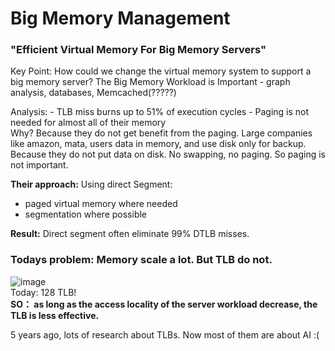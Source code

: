 # Big Memory Management
### "Efficient Virtual Memory For Big Memory Servers"  

Key Point: How could we change the virtual memory system to support a big memory server?
  The Big Memory Workload is Important
    - graph analysis, databases, Memcached(?????)
   
  Analysis:
    - TLB miss burns up to 51% of execution cycles
    - Paging is not needed for almost all of their memory  
Why? Because they do not get benefit from the paging. Large companies like amazon, mata, users data in memory, and use disk only for backup.
Because they do not put data on disk. No swapping, no paging. So paging is not important.

**Their approach:** Using direct Segment:
- paged virtual memory where needed
- segmentation where possible

**Result:** Direct segment often eliminate 99% DTLB misses.


### Todays problem: Memory scale a lot. But TLB do not.    
![image](https://github.com/user-attachments/assets/d6c6a506-988c-4437-b54e-0ea1b81c39b7)  
Today: 128 TLB!  
**SO： as long as the access locality of the server workload decrease, the TLB is less effective.**    

5 years ago, lots of research about TLBs. Now most of them are about AI :(  

